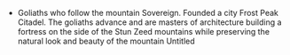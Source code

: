 - Goliaths who follow the mountain Sovereign. Founded a city Frost Peak Citadel. The goliaths advance and are masters of architecture building a fortress on the side of the Stun Zeed mountains while preserving the natural look and beauty of the mountain Untitled
